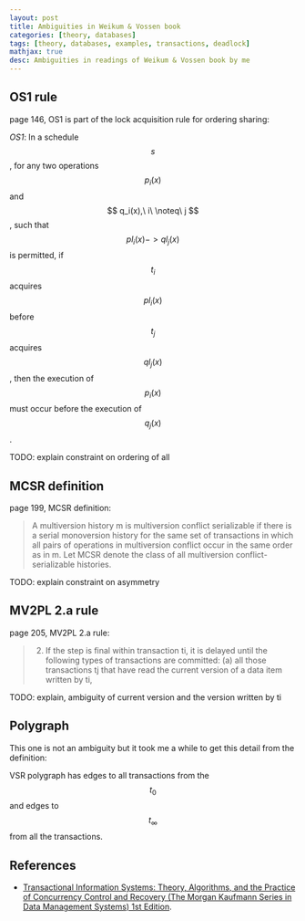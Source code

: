 ```yaml
---
layout: post
title: Ambiguities in Weikum & Vossen book 
categories: [theory, databases]
tags: [theory, databases, examples, transactions, deadlock]
mathjax: true
desc: Ambiguities in readings of Weikum & Vossen book by me
---
```


OS1 rule
---

page 146, OS1 is part of the lock acquisition rule for ordering
sharing:

_OS1_: In a schedule $$ s $$, for any two operations $$ p_i(x) $$
and $$ q_i(x),\ i\ \noteq\ j $$, such that $$ pl_i(x) -> ql_j(x) $$
is permitted, if $$ t_i $$ acquires $$ pl_i(x) $$ before $$ t_j $$
acquires $$ ql_j(x) $$, then the execution of $$ p_i(x) $$ must
occur before the execution of $$ q_j(x) $$.

TODO: explain constraint on ordering of all

MCSR definition
---

page 199, MCSR definition:

> A multiversion history m is multiversion conflict serializable if there is a serial
> monoversion history for the same set of transactions in which all pairs of
> operations in multiversion conflict occur in the same order as in m. Let MCSR
> denote the class of all multiversion conflict-serializable histories.

TODO: explain constraint on asymmetry

MV2PL 2.a rule
---

page 205, MV2PL 2.a rule:

> 2. If the step is final within transaction ti, it is delayed until the following
> types of transactions are committed:
> (a) all those transactions tj that have read the current version of a data
> item written by ti,

TODO: explain, ambiguity of current version and the version written by ti

Polygraph
---

This one is not an ambiguity but it took me a while to get this detail
from the definition:

VSR polygraph has edges to all transactions from the $$ t_0 $$ and
edges to $$ t_{\infty} $$ from all the transactions.



## References

- [Transactional Information Systems: Theory, Algorithms, and the Practice of Concurrency Control and Recovery (The Morgan Kaufmann Series in Data Management Systems) 1st Edition][1].

[1]: https://www.amazon.com/Transactional-Information-Systems-Algorithms-Concurrency/dp/1558605088 "Transactional Information Systems: Theory, Algorithms, and the Practice of Concurrency Control and Recovery (The Morgan Kaufmann Series in Data Management Systems) 1st Edition by Gerhard Weikum, Gottfried Vossen, Morgan Kaufmann; 1 edition (June 4, 2001)"

